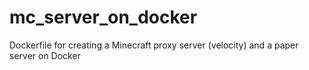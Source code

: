 # mc_server_on_docker
Dockerfile for creating a Minecraft proxy server (velocity) and a paper server on Docker
